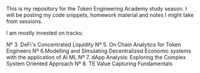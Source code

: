 This is my repository for the Token Engineering Academy study season. I will be posting my code snippets, homework material and notes I might take from sessions.

I am mostly invested on tracks:

Nº 3. DeFi's Concentrated Liquidity
Nº 5. On Chain Analytics for Token Engineers
Nº 6.Modelling and SImulating Decentralized Economic systems with the application of AI ML
Nº 7. dApp Analysis: Exploring the Complex System Oriented Approach
Nº 8. TE Value Capturing Fundamentals 
